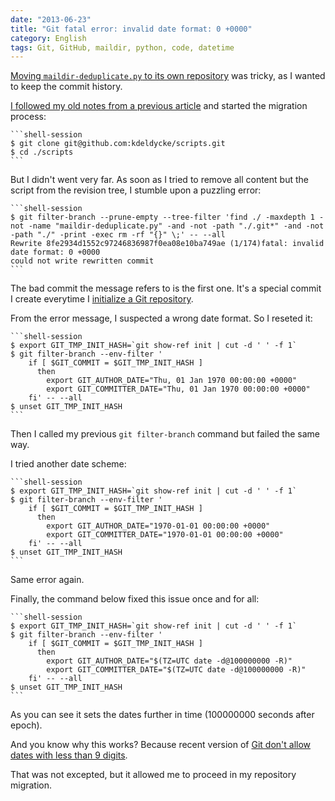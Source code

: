 ```yaml
---
date: "2013-06-23"
title: "Git fatal error: invalid date format: 0 +0000"
category: English
tags: Git, GitHub, maildir, python, code, datetime
---
```


[Moving `maildir-deduplicate.py` to its own repository]({filename}/2013/maildir-deduplicate-moved.md)
was tricky, as I wanted to keep the commit history.

[I followed my old notes from a previous article]({filename}/2011/moving-git-subtree-repository.md)
and started the migration process:

    ```shell-session
    $ git clone git@github.com:kdeldycke/scripts.git
    $ cd ./scripts
    ```

But I didn't went very far. As soon as I tried to remove all content but the
script from the revision tree, I stumble upon a puzzling error:

    ```shell-session
    $ git filter-branch --prune-empty --tree-filter 'find ./ -maxdepth 1 -not -name "maildir-deduplicate.py" -and -not -path "./.git*" -and -not -path "./" -print -exec rm -rf "{}" \;' -- --all
    Rewrite 8fe2934d1552c97246836987f0ea08e10ba749ae (1/174)fatal: invalid date format: 0 +0000
    could not write rewritten commit
    ```

The bad commit the message refers to is the first one. It's a special commit I
create everytime I
[initialize a Git repository]({filename}/2010/initialize-git-repositories.md).

From the error message, I suspected a wrong date format. So I reseted it:

    ```shell-session
    $ export GIT_TMP_INIT_HASH=`git show-ref init | cut -d ' ' -f 1`
    $ git filter-branch --env-filter '
        if [ $GIT_COMMIT = $GIT_TMP_INIT_HASH ]
          then
            export GIT_AUTHOR_DATE="Thu, 01 Jan 1970 00:00:00 +0000"
            export GIT_COMMITTER_DATE="Thu, 01 Jan 1970 00:00:00 +0000"
        fi' -- --all
    $ unset GIT_TMP_INIT_HASH
    ```

Then I called my previous `git filter-branch` command but failed the same way.

I tried another date scheme:

    ```shell-session
    $ export GIT_TMP_INIT_HASH=`git show-ref init | cut -d ' ' -f 1`
    $ git filter-branch --env-filter '
        if [ $GIT_COMMIT = $GIT_TMP_INIT_HASH ]
          then
            export GIT_AUTHOR_DATE="1970-01-01 00:00:00 +0000"
            export GIT_COMMITTER_DATE="1970-01-01 00:00:00 +0000"
        fi' -- --all
    $ unset GIT_TMP_INIT_HASH
    ```

Same error again.

Finally, the command below fixed this issue once and for all:

    ```shell-session
    $ export GIT_TMP_INIT_HASH=`git show-ref init | cut -d ' ' -f 1`
    $ git filter-branch --env-filter '
        if [ $GIT_COMMIT = $GIT_TMP_INIT_HASH ]
          then
            export GIT_AUTHOR_DATE="$(TZ=UTC date -d@100000000 -R)"
            export GIT_COMMITTER_DATE="$(TZ=UTC date -d@100000000 -R)"
        fi' -- --all
    $ unset GIT_TMP_INIT_HASH
    ```

As you can see it sets the dates further in time (100000000 seconds after
epoch).

And you know why this works? Because recent version of
[Git don't allow dates with less than 9 digits](https://stackoverflow.com/a/5093714/487610).

That was not excepted, but it allowed me to proceed in my repository migration.
